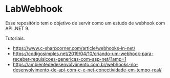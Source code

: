 # LabWebhook

Esse repositório tem o objetivo de servir como um estudo de webhook com API .NET 9.

Tutoriais:
- https://www.c-sharpcorner.com/article/webhooks-in-net/
- https://codigosimples.net/2019/04/10/criando-um-webhook-para-receber-requisicoes-genericas-com-asp-net/?amp=1
- https://ambientededesenvolvimento.com.br/webhooks-no-desenvolvimento-de-api-com-c-e-net-conectividade-em-tempo-real/
